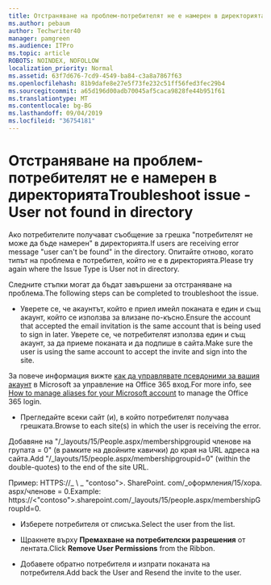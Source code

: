 ```yaml
---
title: Отстраняване на проблем-потребителят не е намерен в директорията
ms.author: pebaum
author: Techwriter40
manager: pamgreen
ms.audience: ITPro
ms.topic: article
ROBOTS: NOINDEX, NOFOLLOW
localization_priority: Normal
ms.assetid: 63f7d676-7cd9-4549-ba84-c3a8a7867f63
ms.openlocfilehash: 81b9dafe8e27e5f73fe232c51ff56fed3fec29b4
ms.sourcegitcommit: a65d196d00adb70045af5caca9828fe44b951f61
ms.translationtype: MT
ms.contentlocale: bg-BG
ms.lasthandoff: 09/04/2019
ms.locfileid: "36754181"
---
```

# <a name="troubleshoot-issue---user-not-found-in-directory"></a><span data-ttu-id="9bf6c-102">Отстраняване на проблем-потребителят не е намерен в директорията</span><span class="sxs-lookup"><span data-stu-id="9bf6c-102">Troubleshoot issue - User not found in directory</span></span>

<span data-ttu-id="9bf6c-103">Ако потребителите получават съобщение за грешка "потребителят не може да бъде намерен" в директорията.</span><span class="sxs-lookup"><span data-stu-id="9bf6c-103">If users are receiving error message "user can't be found" in the directory.</span></span> <span data-ttu-id="9bf6c-104">Опитайте отново, когато типът на проблема е потребител, който не е в директорията.</span><span class="sxs-lookup"><span data-stu-id="9bf6c-104">Please try again where the Issue Type is User not in directory.</span></span>

<span data-ttu-id="9bf6c-105">Следните стъпки могат да бъдат завършени за отстраняване на проблема.</span><span class="sxs-lookup"><span data-stu-id="9bf6c-105">The following steps can be completed to troubleshoot the issue.</span></span>

- <span data-ttu-id="9bf6c-106">Уверете се, че акаунтът, който е приел имейл поканата е един и същ акаунт, който се използва за влизане по-късно.</span><span class="sxs-lookup"><span data-stu-id="9bf6c-106">Ensure the account that accepted the email invitation is the same account that is being used to sign in later.</span></span> <span data-ttu-id="9bf6c-107">Уверете се, че потребителят използва един и същ акаунт, за да приеме поканата и да подпише в сайта.</span><span class="sxs-lookup"><span data-stu-id="9bf6c-107">Make sure the user is using the same account to accept the invite and sign into the site.</span></span> 

<span data-ttu-id="9bf6c-108">За повече информация вижте [как да управлявате псевдоними за вашия акаунт</a> в Microsoft за управление на Office 365 вход](https://support.microsoft.com/help/12407/microsoft-account-how-to-manage-aliases).</span><span class="sxs-lookup"><span data-stu-id="9bf6c-108">For more info, see [How to manage aliases for your Microsoft account</a> to manage the Office 365 login](https://support.microsoft.com/help/12407/microsoft-account-how-to-manage-aliases).</span></span> 

- <span data-ttu-id="9bf6c-109">Прегледайте всеки сайт (и), в който потребителят получава грешката.</span><span class="sxs-lookup"><span data-stu-id="9bf6c-109">Browse to each site(s) in which the user is receiving the error.</span></span> 

<span data-ttu-id="9bf6c-110">Добавяне на "/_layouts/15/People.aspx/membershipgroupid членове на групата = 0" (в рамките на двойните кавички) до края на URL адреса на сайта.</span><span class="sxs-lookup"><span data-stu-id="9bf6c-110">Add "/_layouts/15/people.aspx/membershipgroupid=0" (within the double-quotes) to the end of the site URL.</span></span> 

<span data-ttu-id="9bf6c-111">Пример: HTTPS://_ \ _ "contoso">. SharePoint. com/_оформления/15/хора. aspx/членове = 0.</span><span class="sxs-lookup"><span data-stu-id="9bf6c-111">Example: https://<"contoso">.sharepoint.com/_layouts/15/people.aspx/membershipGroupId=0.</span></span>

- <span data-ttu-id="9bf6c-112">Изберете потребителя от списъка.</span><span class="sxs-lookup"><span data-stu-id="9bf6c-112">Select the user from the list.</span></span>

- <span data-ttu-id="9bf6c-113">Щракнете върху **Премахване на потребителски разрешения** от лентата.</span><span class="sxs-lookup"><span data-stu-id="9bf6c-113">Click **Remove User Permissions** from the Ribbon.</span></span> 
-  <span data-ttu-id="9bf6c-114">Добавете обратно потребителя и изпрати поканата на потребителя.</span><span class="sxs-lookup"><span data-stu-id="9bf6c-114">Add back the User and Resend the invite to the user.</span></span>

